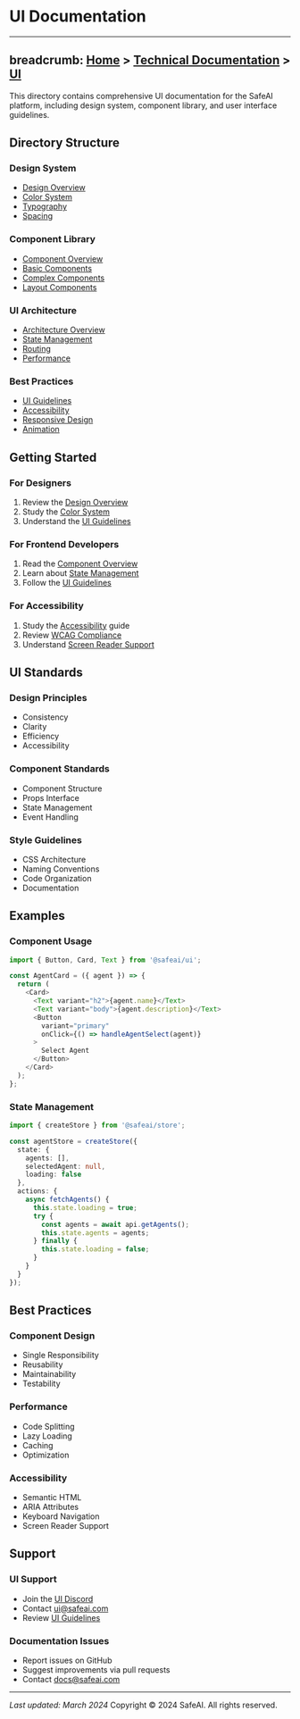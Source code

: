 # UI Documentation
---
breadcrumb: [Home](../README.md) > [Technical Documentation](../technical/README.md) > [UI](../technical/ui/README.md)
---
This directory contains comprehensive UI documentation for the SafeAI platform, including design system, component library, and user interface guidelines.
      
      
## Directory Structure
      
      
### Design System
- [Design Overview](design-overview.md)
- [Color System](color-system.md)
- [Typography](typography.md)
- [Spacing](spacing.md)
      
      
### Component Library
- [Component Overview](component-overview.md)
- [Basic Components](basic-components.md)
- [Complex Components](complex-components.md)
- [Layout Components](layout-components.md)
      
      
### UI Architecture
- [Architecture Overview](architecture-overview.md)
- [State Management](state-management.md)
- [Routing](routing.md)
- [Performance](performance.md)
      
      
### Best Practices
- [UI Guidelines](ui-guidelines.md)
- [Accessibility](accessibility.md)
- [Responsive Design](responsive-design.md)
- [Animation](animation.md)
      
      
## Getting Started
      
      
### For Designers
1. Review the [Design Overview](design-overview.md)
2. Study the [Color System](color-system.md)
3. Understand the [UI Guidelines](ui-guidelines.md)
      
      
### For Frontend Developers
1. Read the [Component Overview](component-overview.md)
2. Learn about [State Management](state-management.md)
3. Follow the [UI Guidelines](ui-guidelines.md)
      
      
### For Accessibility
1. Study the [Accessibility](accessibility.md) guide
2. Review [WCAG Compliance](wcag-compliance.md)
3. Understand [Screen Reader Support](screen-reader-support.md)
      
      
## UI Standards
      
      
### Design Principles
- Consistency
- Clarity
- Efficiency
- Accessibility
      
      
### Component Standards
- Component Structure
- Props Interface
- State Management
- Event Handling
      
      
### Style Guidelines
- CSS Architecture
- Naming Conventions
- Code Organization
- Documentation
      
      
## Examples
      
      
### Component Usage
```typescript
import { Button, Card, Text } from '@safeai/ui';

const AgentCard = ({ agent }) => {
  return (
    <Card>
      <Text variant="h2">{agent.name}</Text>
      <Text variant="body">{agent.description}</Text>
      <Button 
        variant="primary"
        onClick={() => handleAgentSelect(agent)}
      >
        Select Agent
      </Button>
    </Card>
  );
};
```
      
      
### State Management
```typescript
import { createStore } from '@safeai/store';

const agentStore = createStore({
  state: {
    agents: [],
    selectedAgent: null,
    loading: false
  },
  actions: {
    async fetchAgents() {
      this.state.loading = true;
      try {
        const agents = await api.getAgents();
        this.state.agents = agents;
      } finally {
        this.state.loading = false;
      }
    }
  }
});
```
      
      
## Best Practices
      
      
### Component Design
- Single Responsibility
- Reusability
- Maintainability
- Testability
      
      
### Performance
- Code Splitting
- Lazy Loading
- Caching
- Optimization
      
      
### Accessibility
- Semantic HTML
- ARIA Attributes
- Keyboard Navigation
- Screen Reader Support
      
      
## Support
      
      
### UI Support
- Join the [UI Discord](https://discord.gg/safeai-ui)
- Contact ui@safeai.com
- Review [UI Guidelines](ui-guidelines.md)
      
      
### Documentation Issues
- Report issues on GitHub
- Suggest improvements via pull requests
- Contact docs@safeai.com
      
      
---
*Last updated: March 2024*
Copyright © 2024 SafeAI. All rights reserved. 